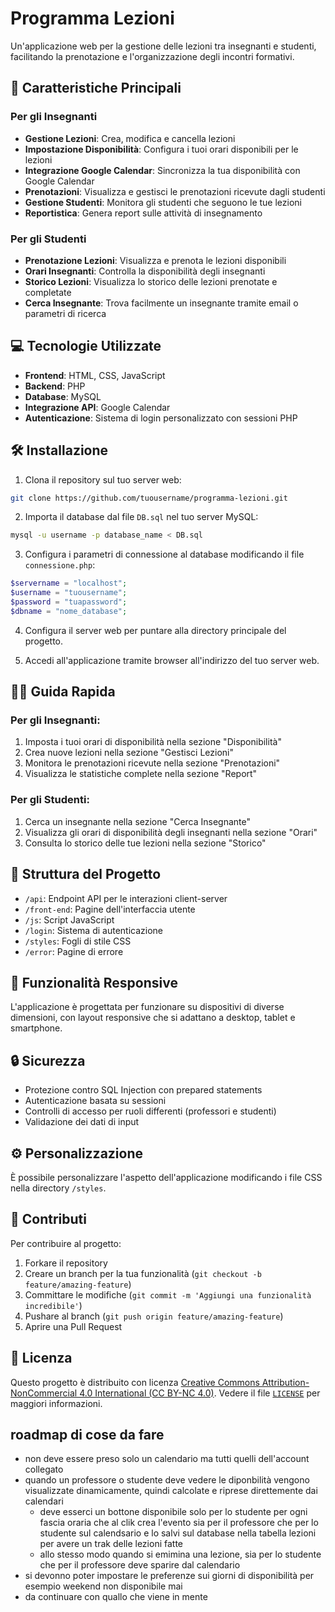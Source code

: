 # Programma Lezioni

Un'applicazione web per la gestione delle lezioni tra insegnanti e studenti, facilitando la prenotazione e l'organizzazione degli incontri formativi.

## 🚀 Caratteristiche Principali

### Per gli Insegnanti
- **Gestione Lezioni**: Crea, modifica e cancella lezioni
- **Impostazione Disponibilità**: Configura i tuoi orari disponibili per le lezioni
- **Integrazione Google Calendar**: Sincronizza la tua disponibilità con Google Calendar
- **Prenotazioni**: Visualizza e gestisci le prenotazioni ricevute dagli studenti
- **Gestione Studenti**: Monitora gli studenti che seguono le tue lezioni
- **Reportistica**: Genera report sulle attività di insegnamento

### Per gli Studenti
- **Prenotazione Lezioni**: Visualizza e prenota le lezioni disponibili
- **Orari Insegnanti**: Controlla la disponibilità degli insegnanti
- **Storico Lezioni**: Visualizza lo storico delle lezioni prenotate e completate
- **Cerca Insegnante**: Trova facilmente un insegnante tramite email o parametri di ricerca

## 💻 Tecnologie Utilizzate

- **Frontend**: HTML, CSS, JavaScript
- **Backend**: PHP
- **Database**: MySQL
- **Integrazione API**: Google Calendar
- **Autenticazione**: Sistema di login personalizzato con sessioni PHP

## 🛠️ Installazione

1. Clona il repository sul tuo server web:
```bash
git clone https://github.com/tuousername/programma-lezioni.git
```

2. Importa il database dal file `DB.sql` nel tuo server MySQL:
```bash
mysql -u username -p database_name < DB.sql
```

3. Configura i parametri di connessione al database modificando il file `connessione.php`:
```php
$servername = "localhost";
$username = "tuousername";
$password = "tuapassword";
$dbname = "nome_database";
```

4. Configura il server web per puntare alla directory principale del progetto.

5. Accedi all'applicazione tramite browser all'indirizzo del tuo server web.

## 👨‍🏫 Guida Rapida

### Per gli Insegnanti:
1. Imposta i tuoi orari di disponibilità nella sezione "Disponibilità"
2. Crea nuove lezioni nella sezione "Gestisci Lezioni"
3. Monitora le prenotazioni ricevute nella sezione "Prenotazioni"
4. Visualizza le statistiche complete nella sezione "Report"

### Per gli Studenti:
1. Cerca un insegnante nella sezione "Cerca Insegnante"
2. Visualizza gli orari di disponibilità degli insegnanti nella sezione "Orari"
3. Consulta lo storico delle tue lezioni nella sezione "Storico"

## 📁 Struttura del Progetto

- `/api`: Endpoint API per le interazioni client-server
- `/front-end`: Pagine dell'interfaccia utente
- `/js`: Script JavaScript
- `/login`: Sistema di autenticazione
- `/styles`: Fogli di stile CSS
- `/error`: Pagine di errore

## 📱 Funzionalità Responsive

L'applicazione è progettata per funzionare su dispositivi di diverse dimensioni, con layout responsive che si adattano a desktop, tablet e smartphone.

## 🔒 Sicurezza

- Protezione contro SQL Injection con prepared statements
- Autenticazione basata su sessioni
- Controlli di accesso per ruoli differenti (professori e studenti)
- Validazione dei dati di input

## ⚙️ Personalizzazione

È possibile personalizzare l'aspetto dell'applicazione modificando i file CSS nella directory `/styles`.

## 🤝 Contributi

Per contribuire al progetto:
1. Forkare il repository
2. Creare un branch per la tua funzionalità (`git checkout -b feature/amazing-feature`)
3. Committare le modifiche (`git commit -m 'Aggiungi una funzionalità incredibile'`)
4. Pushare al branch (`git push origin feature/amazing-feature`)
5. Aprire una Pull Request

## 📄 Licenza

Questo progetto è distribuito con licenza [Creative Commons Attribution-NonCommercial 4.0 International (CC BY-NC 4.0)](https://creativecommons.org/licenses/by-nc/4.0/). Vedere il file [`LICENSE`](./LICENSE.md) per maggiori informazioni.


## roadmap di cose da fare

- non deve essere preso solo un calendario ma tutti quelli dell'account collegato
- quando un professore o studente deve vedere le diponbilità vengono visualizzate dinamicamente, quindi calcolate e riprese direttemente dai calendari
    - deve esserci un bottone disponibile solo per lo studente per ogni fascia oraria che al clik crea l'evento sia per il professore che per lo studente sul calendsario e lo salvi sul database nella tabella lezioni per avere un trak delle lezioni fatte 
    - allo stesso modo quando si emimina una lezione, sia per lo studente che per il professore deve sparire dal calendario
- si devonno poter impostare le preferenze sui giorni di disponibilità per esempio weekend non disponibile mai
- da continuare con quallo che viene in mente


